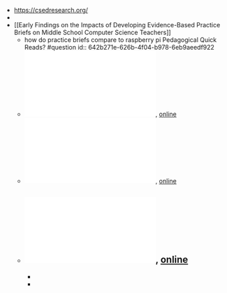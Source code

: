- https://csedresearch.org/
-
- [[Early Findings on the Impacts of Developing Evidence-Based Practice Briefs on Middle School Computer Science Teachers]]
	- how do practice briefs compare to raspberry pi Pedagogical Quick Reads? #question
	  id:: 642b271e-626b-4f04-b978-6eb9aeedf922
	- ![CSTA-Bi-Multilingual-Practice-Briefs-2021.pdf](../assets/CSTA-Bi-Multilingual-Practice-Briefs-2021_1680444402694_0.pdf), [online](https://csedresearch.org/wp-content/uploads/practice-briefs/CSTA-Bi-Multilingual-Practice-Briefs-2021.pdf)
	- ![CSTA-Increasing-Middle-School-Girls-Practice-Briefs-2021.pdf](../assets/CSTA-Increasing-Middle-School-Girls-Practice-Briefs-2021_1680444410646_0.pdf), [online](https://csedresearch.org/wp-content/uploads/practice-briefs/CSTA-Increasing-Middle-School-Girls-Practice-Briefs-2021.pdf)
	- ![CSTA-Cultural-Relevance-Practice-Briefs-2021.pdf](../assets/CSTA-Cultural-Relevance-Practice-Briefs-2021_1680444415650_0.pdf), [online](https://csedresearch.org/wp-content/uploads/practice-briefs/CSTA-Cultural-Relevance-Practice-Briefs-2021.pdf)
		-
		-
		-